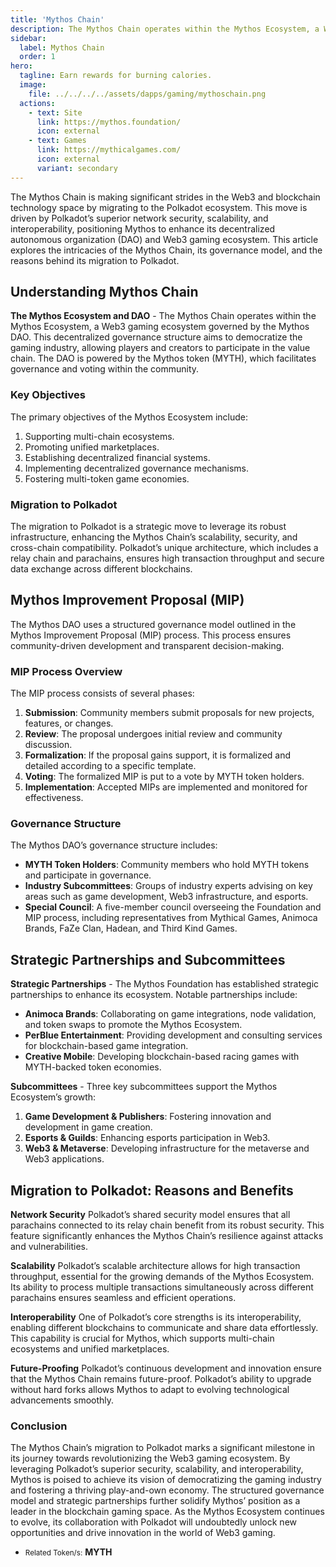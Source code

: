 ```yaml
---
title: 'Mythos Chain'
description: The Mythos Chain operates within the Mythos Ecosystem, a Web3 gaming ecosystem governed by the Mythos DAO.
sidebar:
  label: Mythos Chain
  order: 1
hero:
  tagline: Earn rewards for burning calories.
  image: 
    file: ../../../../assets/dapps/gaming/mythoschain.png
  actions:
    - text: Site
      link: https://mythos.foundation/
      icon: external
    - text: Games
      link: https://mythicalgames.com/
      icon: external
      variant: secondary
---
```

The Mythos Chain is making significant strides in the Web3 and blockchain technology space by migrating to the Polkadot ecosystem. This move is driven by Polkadot’s superior network security, scalability, and interoperability, positioning Mythos to enhance its decentralized autonomous organization (DAO) and Web3 gaming ecosystem. This article explores the intricacies of the Mythos Chain, its governance model, and the reasons behind its migration to Polkadot.

## Understanding Mythos Chain
**The Mythos Ecosystem and DAO** - The Mythos Chain operates within the Mythos Ecosystem, a Web3 gaming ecosystem governed by the Mythos DAO. This decentralized governance structure aims to democratize the gaming industry, allowing players and creators to participate in the value chain. The DAO is powered by the Mythos token (MYTH), which facilitates governance and voting within the community.

### Key Objectives
The primary objectives of the Mythos Ecosystem include:
1. Supporting multi-chain ecosystems.
2. Promoting unified marketplaces.
3. Establishing decentralized financial systems.
4. Implementing decentralized governance mechanisms.
5. Fostering multi-token game economies.

### Migration to Polkadot
The migration to Polkadot is a strategic move to leverage its robust infrastructure, enhancing the Mythos Chain’s scalability, security, and cross-chain compatibility. Polkadot’s unique architecture, which includes a relay chain and parachains, ensures high transaction throughput and secure data exchange across different blockchains.

## Mythos Improvement Proposal (MIP)
The Mythos DAO uses a structured governance model outlined in the Mythos Improvement Proposal (MIP) process. This process ensures community-driven development and transparent decision-making.

### MIP Process Overview
The MIP process consists of several phases:
1. **Submission**: Community members submit proposals for new projects, features, or changes.
2. **Review**: The proposal undergoes initial review and community discussion.
3. **Formalization**: If the proposal gains support, it is formalized and detailed according to a specific template.
4. **Voting**: The formalized MIP is put to a vote by MYTH token holders.
5. **Implementation**: Accepted MIPs are implemented and monitored for effectiveness.

### Governance Structure
The Mythos DAO’s governance structure includes:
- **MYTH Token Holders**: Community members who hold MYTH tokens and participate in governance.
- **Industry Subcommittees**: Groups of industry experts advising on key areas such as game development, Web3 infrastructure, and esports.
- **Special Council**: A five-member council overseeing the Foundation and MIP process, including representatives from Mythical Games, Animoca Brands, FaZe Clan, Hadean, and Third Kind Games.

## Strategic Partnerships and Subcommittees
**Strategic Partnerships** - The Mythos Foundation has established strategic partnerships to enhance its ecosystem. Notable partnerships include:
- **Animoca Brands**: Collaborating on game integrations, node validation, and token swaps to promote the Mythos Ecosystem.
- **PerBlue Entertainment**: Providing development and consulting services for blockchain-based game integration.
- **Creative Mobile**: Developing blockchain-based racing games with MYTH-backed token economies.

**Subcommittees** - Three key subcommittees support the Mythos Ecosystem’s growth:
1. **Game Development &amp; Publishers**: Fostering innovation and development in game creation.
2. **Esports &amp; Guilds**: Enhancing esports participation in Web3.
3. **Web3 &amp; Metaverse**: Developing infrastructure for the metaverse and Web3 applications.

## Migration to Polkadot: Reasons and Benefits

**Network Security**
Polkadot’s shared security model ensures that all parachains connected to its relay chain benefit from its robust security. This feature significantly enhances the Mythos Chain’s resilience against attacks and vulnerabilities.

**Scalability**
Polkadot’s scalable architecture allows for high transaction throughput, essential for the growing demands of the Mythos Ecosystem. Its ability to process multiple transactions simultaneously across different parachains ensures seamless and efficient operations.

**Interoperability**
One of Polkadot’s core strengths is its interoperability, enabling different blockchains to communicate and share data effortlessly. This capability is crucial for Mythos, which supports multi-chain ecosystems and unified marketplaces.

**Future-Proofing**
Polkadot’s continuous development and innovation ensure that the Mythos Chain remains future-proof. Polkadot’s ability to upgrade without hard forks allows Mythos to adapt to evolving technological advancements smoothly.

### Conclusion
The Mythos Chain’s migration to Polkadot marks a significant milestone in its journey towards revolutionizing the Web3 gaming ecosystem. By leveraging Polkadot’s superior security, scalability, and interoperability, Mythos is poised to achieve its vision of democratizing the gaming industry and fostering a thriving play-and-own economy. The structured governance model and strategic partnerships further solidify Mythos’ position as a leader in the blockchain gaming space. As the Mythos Ecosystem continues to evolve, its collaboration with Polkadot will undoubtedly unlock new opportunities and drive innovation in the world of Web3 gaming.

- <small>Related Token/s:</small> **MYTH**
